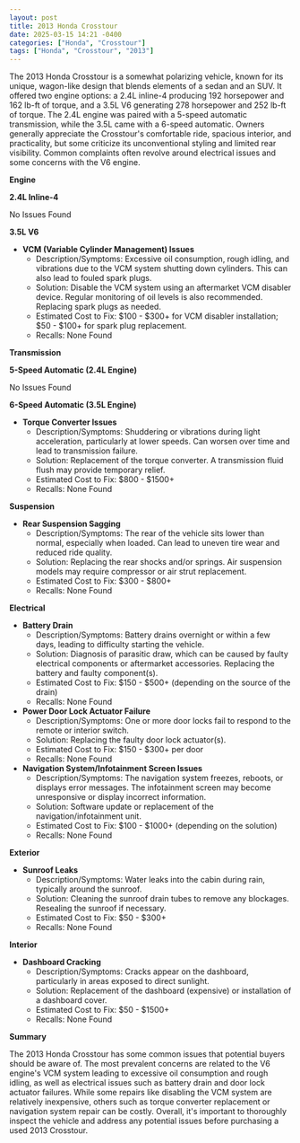 ```yaml
---
layout: post
title: 2013 Honda Crosstour
date: 2025-03-15 14:21 -0400
categories: ["Honda", "Crosstour"]
tags: ["Honda", "Crosstour", "2013"]
---
```

The 2013 Honda Crosstour is a somewhat polarizing vehicle, known for its unique, wagon-like design that blends elements of a sedan and an SUV. It offered two engine options: a 2.4L inline-4 producing 192 horsepower and 162 lb-ft of torque, and a 3.5L V6 generating 278 horsepower and 252 lb-ft of torque. The 2.4L engine was paired with a 5-speed automatic transmission, while the 3.5L came with a 6-speed automatic. Owners generally appreciate the Crosstour's comfortable ride, spacious interior, and practicality, but some criticize its unconventional styling and limited rear visibility. Common complaints often revolve around electrical issues and some concerns with the V6 engine.

**Engine**

**2.4L Inline-4**

No Issues Found

**3.5L V6**

*   **VCM (Variable Cylinder Management) Issues**
    *   Description/Symptoms: Excessive oil consumption, rough idling, and vibrations due to the VCM system shutting down cylinders. This can also lead to fouled spark plugs.
    *   Solution: Disable the VCM system using an aftermarket VCM disabler device. Regular monitoring of oil levels is also recommended. Replacing spark plugs as needed.
    *   Estimated Cost to Fix: $100 - $300+ for VCM disabler installation; $50 - $100+ for spark plug replacement.
    *   Recalls: None Found

**Transmission**

**5-Speed Automatic (2.4L Engine)**

No Issues Found

**6-Speed Automatic (3.5L Engine)**

*   **Torque Converter Issues**
    *   Description/Symptoms: Shuddering or vibrations during light acceleration, particularly at lower speeds. Can worsen over time and lead to transmission failure.
    *   Solution: Replacement of the torque converter. A transmission fluid flush may provide temporary relief.
    *   Estimated Cost to Fix: $800 - $1500+
    *   Recalls: None Found

**Suspension**

*   **Rear Suspension Sagging**
    *   Description/Symptoms: The rear of the vehicle sits lower than normal, especially when loaded. Can lead to uneven tire wear and reduced ride quality.
    *   Solution: Replacing the rear shocks and/or springs. Air suspension models may require compressor or air strut replacement.
    *   Estimated Cost to Fix: $300 - $800+
    *   Recalls: None Found

**Electrical**

*   **Battery Drain**
    *   Description/Symptoms: Battery drains overnight or within a few days, leading to difficulty starting the vehicle.
    *   Solution: Diagnosis of parasitic draw, which can be caused by faulty electrical components or aftermarket accessories. Replacing the battery and faulty component(s).
    *   Estimated Cost to Fix: $150 - $500+ (depending on the source of the drain)
    *   Recalls: None Found
*   **Power Door Lock Actuator Failure**
    *   Description/Symptoms: One or more door locks fail to respond to the remote or interior switch.
    *   Solution: Replacing the faulty door lock actuator(s).
    *   Estimated Cost to Fix: $150 - $300+ per door
    *   Recalls: None Found
*   **Navigation System/Infotainment Screen Issues**
    *   Description/Symptoms: The navigation system freezes, reboots, or displays error messages. The infotainment screen may become unresponsive or display incorrect information.
    *   Solution: Software update or replacement of the navigation/infotainment unit.
    *   Estimated Cost to Fix: $100 - $1000+ (depending on the solution)
    *   Recalls: None Found

**Exterior**

*   **Sunroof Leaks**
    *   Description/Symptoms: Water leaks into the cabin during rain, typically around the sunroof.
    *   Solution: Cleaning the sunroof drain tubes to remove any blockages. Resealing the sunroof if necessary.
    *   Estimated Cost to Fix: $50 - $300+
    *   Recalls: None Found

**Interior**

*   **Dashboard Cracking**
    *   Description/Symptoms: Cracks appear on the dashboard, particularly in areas exposed to direct sunlight.
    *   Solution: Replacement of the dashboard (expensive) or installation of a dashboard cover.
    *   Estimated Cost to Fix: $50 - $1500+
    *   Recalls: None Found

**Summary**

The 2013 Honda Crosstour has some common issues that potential buyers should be aware of. The most prevalent concerns are related to the V6 engine's VCM system leading to excessive oil consumption and rough idling, as well as electrical issues such as battery drain and door lock actuator failures. While some repairs like disabling the VCM system are relatively inexpensive, others such as torque converter replacement or navigation system repair can be costly. Overall, it's important to thoroughly inspect the vehicle and address any potential issues before purchasing a used 2013 Crosstour.


